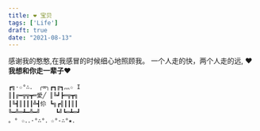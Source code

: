 ```yaml
---
title: ❤️ 宝贝
tags: ['Life']
draft: true
date: "2021-08-13"
---
```


感谢我的憨憨,在我感冒的时候细心地照顾我。
一个人走的快，两个人走的远, ❤️**我想和你走一辈子**❤️

```
┏╗·☆°∴． ╭∞╮┏┓╔┓灬☆ I
║┃╔━╦╦┳═愛╱ ║╚┛┣═╦┳╗
┃╚┫║┃┃┃╩┫伱 ┗╗┏╣┃┃║┃
╚━╩═┻━╩━╝　　 ┗╝┗═┻═┛
。° ☆．．·°∴°．☆°-∴°★．
```

